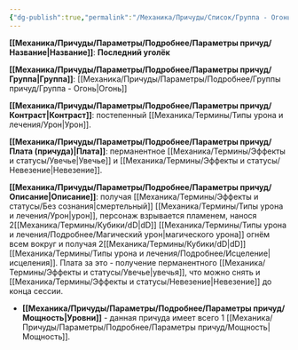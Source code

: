 ```yaml
---
{"dg-publish":true,"permalink":"/Механика/Причуды/Список/Группа - Огонь/Последний уголёк/","noteIcon":"","created":"2025-09-07T13:19:24.122+03:00","updated":"2025-09-11T14:07:33.057+03:00"}
---
```




**[[Механика/Причуды/Параметры/Подробнее/Параметры причуд/Название\|Название]]**: **Последний уголёк**

**[[Механика/Причуды/Параметры/Подробнее/Параметры причуд/Группа\|Группа]]**: [[Механика/Причуды/Параметры/Подробнее/Группы причуд/Группа - Огонь\|Огонь]] 

**[[Механика/Причуды/Параметры/Подробнее/Параметры причуд/Контраст\|Контраст]]**: постепенный [[Механика/Термины/Типы урона и лечения/Урон\|Урон]].

**[[Механика/Причуды/Параметры/Подробнее/Параметры причуд/Плата (причуда)\|Плата]]**: перманентное [[Механика/Термины/Эффекты и статусы/Увечье\|Увечье]] и [[Механика/Термины/Эффекты и статусы/Невезение\|Невезение]]. 

**[[Механика/Причуды/Параметры/Подробнее/Параметры причуд/Описание\|Описание]]**: получая [[Механика/Термины/Эффекты и статусы/Без сознания\|смертельный]] [[Механика/Термины/Типы урона и лечения/Урон\|урон]], персонаж взрывается пламенем, нанося 2[[Механика/Термины/Кубики/dD\|dD]] [[Механика/Термины/Типы урона и лечения/Подробнее/Магический урон\|магического урона]] огнём всем вокруг и получая 2[[Механика/Термины/Кубики/dD\|dD]] [[Механика/Термины/Типы урона и лечения/Подробнее/Исцеление\|исцеления]]. Плата за это - получение перманентного [[Механика/Термины/Эффекты и статусы/Увечье\|увечья]], что можно снять и [[Механика/Термины/Эффекты и статусы/Невезение\|Невезение]] до конца сессии.

- **[[Механика/Причуды/Параметры/Подробнее/Параметры причуд/Мощность\|Уровни]]** - данная причуда имеет всего 1 [[Механика/Причуды/Параметры/Подробнее/Параметры причуд/Мощность\|Мощность]].
